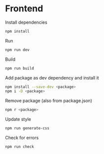 # Frontend

Install dependencies

```bash
npm install
```

Run

```bash
npm run dev
```

Build

```bash
npm run build
```

Add package as dev dependency and install it

```bash
npm install --save-dev <package>
npm i -D <package>
```

Remove package (also from package.json)

```bash
npm r <package>
```

Update style

```bash
npm run generate-css
```

Check for errors

```bash
npm run check
```
